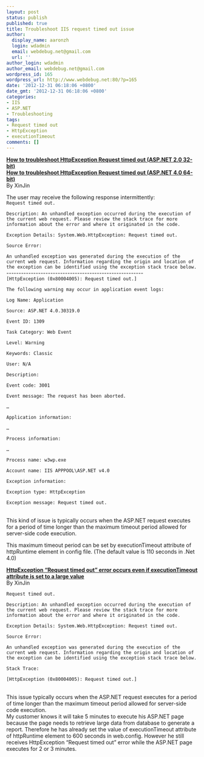 ```yaml
---
layout: post
status: publish
published: true
title: Troubleshoot IIS request timed out issue
author:
  display_name: aaronzh
  login: wdadmin
  email: webdebug.net@gmail.com
  url: ''
author_login: wdadmin
author_email: webdebug.net@gmail.com
wordpress_id: 165
wordpress_url: http://www.webdebug.net:80/?p=165
date: '2012-12-31 06:18:06 +0800'
date_gmt: '2012-12-31 06:18:06 +0800'
categories:
- IIS
- ASP.NET
- Troubleshooting
tags:
- Request timed out
- HttpException
- executionTimeout
comments: []
---
```

<p><a href="http://blogs.msdn.com/b/asiatech/archive/2011/07/06/how-to-troubleshoot-httpexception-request-timed-out-asp-net-2-0-32-bit.aspx" target="_blank"><strong>How to troubleshoot HttpException Request timed out (ASP.NET 2.0 32-bit)</strong></a><br />
<a href="http://blogs.msdn.com/b/asiatech/archive/2012/06/21/how-to-troubleshoot-httpexception-request-timed-out-asp-net-4-0-64-bit.aspx" target="_blank"><strong>How to troubleshoot HttpException Request timed out (ASP.NET 4.0 64-bit)</strong></a><br />
By XinJin</p>
<p>The user may receive the following response intermittently:<br />
<code>Request timed out.<br />
Description: An unhandled exception occurred during the execution of the current web request. Please review the stack trace for more information about the error and where it originated in the code.<br />
Exception Details: System.Web.HttpException: Request timed out.<br />
Source Error:<br />
An unhandled exception was generated during the execution of the current web request. Information regarding the origin and location of the exception can be identified using the exception stack trace below.</code><br />
--------------------------------------------------------<br />
<code>[HttpException (0x80004005): Request timed out.]<br />
The following warning may occur in application event logs:<br />
Log Name: Application<br />
Source: ASP.NET 4.0.30319.0<br />
Event ID: 1309<br />
Task Category: Web Event<br />
Level: Warning<br />
Keywords: Classic<br />
User: N/A<br />
Description:<br />
Event code: 3001<br />
Event message: The request has been aborted.<br />
&hellip;<br />
Application information:<br />
&hellip;<br />
Process information:<br />
&hellip;<br />
Process name: w3wp.exe<br />
Account name: IIS APPPOOL\ASP.NET v4.0<br />
Exception information:<br />
Exception type: HttpException<br />
Exception message: Request timed out.<br />
</code><br />
This kind of issue is typically occurs when the ASP.NET request executes for a period of time longer than the maximum timeout period allowed for server-side code execution.</p>
<p>This maximum timeout period can be set by executionTimeout attribute of httpRuntime element in config file. (The default value is 110 seconds in .Net 4.0)</p>
<!--more-->
<p><a href="http://blogs.msdn.com/b/asiatech/archive/2012/08/27/httpexception-request-timed-out-error-occurs-even-if-executiontimeout-attribute-is-set-to-a-large-value.aspx" target="_blank"><strong>HttpException &ldquo;Request timed out&rdquo; error occurs even if executionTimeout attribute is set to a large value</strong></a><br />
By XinJin</p>
<p><code>Request timed out.<br />
Description: An unhandled exception occurred during the execution of the current web request. Please review the stack trace for more information about the error and where it originated in the code.<br />
Exception Details: System.Web.HttpException: Request timed out.<br />
Source Error:<br />
An unhandled exception was generated during the execution of the current web request. Information regarding the origin and location of the exception can be identified using the exception stack trace below.<br />
Stack Trace:<br />
[HttpException (0x80004005): Request timed out.]<br />
</code><br />
This issue typically occurs when the ASP.NET request executes for a period of time longer than the maximum timeout period allowed for server-side code execution.<br />
My customer knows it will take 5 minutes to execute his ASP.NET page because the page needs to retrieve large data from database to generate a report. Therefore he has already set the value of executionTimeout attribute of httpRuntime element to 600 seconds in web.config. However he still receives HttpException &ldquo;Request timed out&rdquo; error while the ASP.NET page executes for 2 or 3 minutes.</p>
